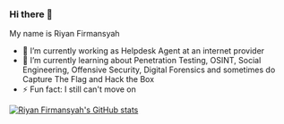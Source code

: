 ### Hi there 👋

My name is Riyan Firmansyah

- 🔭 I’m currently working as Helpdesk Agent at an internet provider
- 🌱 I’m currently learning about Penetration Testing, OSINT, Social Engineering, Offensive Security, Digital Forensics and sometimes do Capture The Flag and Hack the Box
- ⚡ Fun fact: I still can't move on

[![Riyan Firmansyah's GitHub stats](https://github-readme-stats.vercel.app/api?username=ruzfi&hide=issues&show_icons=true)](https://github.com/anuraghazra/github-readme-stats)


<!--
**ruzfi72/ruzfi72** is a ✨ _special_ ✨ repository because its `README.md` (this file) appears on your GitHub profile.

Here are some ideas to get you started:

- 🔭 I’m currently working on ...
- 🌱 I’m currently learning ...
- 👯 I’m looking to collaborate on ...
- 🤔 I’m looking for help with ...
- 💬 Ask me about ...
- 📫 How to reach me: ...
- 😄 Pronouns: ...
- ⚡ Fun fact: ...
-->
